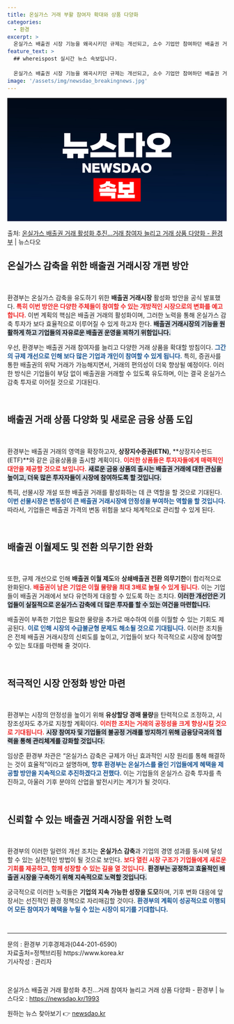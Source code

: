 ```yaml
---
title: 온실가스 거래 부활 참여자 확대와 상품 다양화
categories:
  - 환경
excerpt: >
  온실가스 배출권 시장 기능을 왜곡시키던 규제는 개선되고, 소수 기업만 참여하던 배출권 거래시장은 여러 주체가…
feature_text: >
  ## whereispost 실시간 뉴스 속보입니다.

  온실가스 배출권 시장 기능을 왜곡시키던 규제는 개선되고, 소수 기업만 참여하던 배출권 거래시장은 여러 주체가…
image: '/assets/img/newsdao_breakingnews.jpg'
---
```


![뉴스다오 속보](/assets/img/newsdao_breakingnews.jpg)

<p>출처: <a href="https://newsdao.kr/1993" rel="dofollow">온실가스 배출권 거래 활성화 추진…거래 참여자 늘리고 거래 상품 다양화 - 환경부</a> | 뉴스다오</p>

<h2 data-ke-size="size26">온실가스 감축을 위한 배출권 거래시장 개편 방안</h2>

<p data-ke-size="size16">&nbsp;</p> 

환경부는 온실가스 감축을 유도하기 위한 **배출권 거래시장** 활성화 방안을 공식 발표했다. <b><span style="color: #ee2323;">특히 이번 방안은 다양한 주체들이 참여할 수 있는 개방적인 시장으로의 변화를 예고합니다.</span></b> 이번 계획의 핵심은 배출권 거래의 활성화이며, 그러한 노력을 통해 온실가스 감축 투자가 보다 효율적으로 이루어질 수 있게 하고자 한다. <b><span style="background-color: #21538527;">배출권 거래시장의 기능을 원활하게 하고 기업들의 자유로운 배출권 운영을 꾀하기 위함입니다.</span></b> 

우선, 환경부는 배출권 거래 참여자를 늘리고 다양한 거래 상품을 확대할 방침이다. <b><span style="color: #1a5490;">그간의 규제 개선으로 인해 보다 많은 기업과 개인이 참여할 수 있게 됩니다.</span></b> 특히, 증권사를 통한 배출권의 위탁 거래가 가능해지면서, 거래의 편의성이 더욱 향상될 예정이다. 이러한 방식은 기업들이 부담 없이 배출권을 거래할 수 있도록 유도하며, 이는 결국 온실가스 감축 투자로 이어질 것으로 기대된다.

<p data-ke-size="size16">&nbsp;</p>

<h2 data-ke-size="size26">배출권 거래 상품 다양화 및 새로운 금융 상품 도입</h2>

<p data-ke-size="size16">&nbsp;</p>

환경부는 배출권 거래의 영역을 확장하고자, **상장지수증권(ETN)**, **상장지수펀드(ETF)**와 같은 금융상품을 출시할 계획이다. <b><span style="color: #ee2323;">이러한 상품들은 투자자들에게 매력적인 대안을 제공할 것으로 보입니다.</span></b> <b><span style="background-color: #21538527;">새로운 금융 상품의 출시는 배출권 거래에 대한 관심을 높이고, 더욱 많은 투자자들이 시장에 참여하도록 할 것입니다.</span></b>

특히, 선물시장 개설 또한 배출권 거래를 활성화하는 데 큰 역할을 할 것으로 기대된다. <b><span style="color: #1a5490;">이번 선물시장은 변동성이 큰 배출권 거래시장에 안정성을 부여하는 역할을 할 것입니다.</span></b> 따라서, 기업들은 배출권 가격의 변동 위험을 보다 체계적으로 관리할 수 있게 된다.

<p data-ke-size="size16">&nbsp;</p>

<h2 data-ke-size="size26">배출권 이월제도 및 전환 의무기한 완화</h2>

<p data-ke-size="size16">&nbsp;</p>

또한, 규제 개선으로 인해 **배출권 이월 제도**와 **상쇄배출권 전환 의무기한**이 합리적으로 완화된다. <b><span style="color: #ee2323;">배출권이 남은 기업은 이월 물량을 최대 3배로 늘릴 수 있게 됩니다.</span></b> 이는 기업들이 배출권 거래에서 보다 유연하게 대응할 수 있도록 하는 조치다. <b><span style="background-color: #21538527;">이러한 개선안은 기업들이 실질적으로 온실가스 감축에 더 많은 투자를 할 수 있는 여건을 마련합니다.</span></b>

배출권이 부족한 기업은 필요한 물량을 추가로 매수하여 이를 이월할 수 있는 기회도 제공된다. <b><span style="color: #1a5490;">이로 인해 시장의 수급불균형 문제도 해소될 것으로 기대됩니다.</span></b> 이러한 조치들은 전체 배출권 거래시장의 신뢰도를 높이고, 기업들이 보다 적극적으로 시장에 참여할 수 있는 토대를 마련해 줄 것이다. 

<p data-ke-size="size16">&nbsp;</p>

<h2 data-ke-size="size26">적극적인 시장 안정화 방안 마련</h2>

<p data-ke-size="size16">&nbsp;</p>

환경부는 시장의 안정성을 높이기 위해 **유상할당 경매 물량**을 탄력적으로 조정하고, 시장조성자도 추가로 지정할 계획이다. <b><span style="color: #ee2323;">이러한 조치는 거래의 공정성을 크게 향상시킬 것으로 기대됩니다.</span></b> <b><span style="background-color: #21538527;">시장 참여자 및 기업들의 불공정 거래를 방지하기 위해 금융당국과의 협력을 통해 관리체계를 강화할 것입니다.</span></b>

임상준 환경부 차관은 “온실가스 감축은 규제가 아닌 효과적인 시장 원리를 통해 해결하는 것이 효율적”이라고 설명하며, <b><span style="color: #1a5490;">향후 환경부는 온실가스를 줄인 기업들에게 혜택을 제공할 방안을 지속적으로 추진하겠다고 전했다.</span></b> 이는 기업들의 온실가스 감축 투자를 촉진하고, 아울러 기후 분야의 산업을 발전시키는 계기가 될 것이다.

<p data-ke-size="size16">&nbsp;</p>

<h2 data-ke-size="size26">신뢰할 수 있는 배출권 거래시장을 위한 노력</h2>

<p data-ke-size="size16">&nbsp;</p>

환경부의 이러한 일련의 개선 조치는 **온실가스 감축**과 기업의 경영 성과를 동시에 달성할 수 있는 실천적인 방법이 될 것으로 보인다. <b><span style="color: #ee2323;">보다 열린 시장 구조가 기업들에게 새로운 기회를 제공하고, 함께 성장할 수 있는 길을 열 것입니다.</span></b> <b><span style="background-color: #21538527;">환경부는 공정하고 효율적인 배출권 시장을 구축하기 위해 지속적으로 노력할 것입니다.</span></b>

궁극적으로 이러한 노력들은 **기업의 지속 가능한 성장을 도모**하며, 기후 변화 대응에 앞장서는 선진적인 환경 정책으로 자리매김할 것이다. <b><span style="color: #1a5490;">환경부의 계획이 성공적으로 이행되어 모든 참여자가 혜택을 누릴 수 있는 시장이 되기를 기대합니다.</span></b>

<p data-ke-size="size16">&nbsp;</p> 

<hr>

<p data-ke-size="size16">문의 : 환경부 기후경제과(044-201-6590)<br> 자료출처=정책브리핑 https://www.korea.kr<br> 기사작성 : 관리자</p> 

<p data-ke-size="size16">&nbsp;</p> 

온실가스 배출권 거래 활성화 추진…거래 참여자 늘리고 거래 상품 다양화 - 환경부 | 뉴스다오  : <a href="https://newsdao.kr/1993" target="_blank">https://newsdao.kr/1993</a> 

원하는 뉴스 찾아보기 👉 <a href="https://newsdao.kr" rel="dofollow">newsdao.kr</a>


